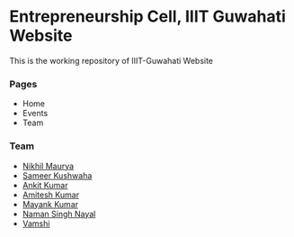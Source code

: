 # Entrepreneurship Cell, IIIT Guwahati Website

This is the working repository of IIIT-Guwahati Website

### Pages

- Home
- Events
- Team

### Team

- [Nikhil Maurya](https://github.com/itslastonenikhil)
- [Sameer Kushwaha](https://github.com/kushwahasameerkumar)
- [Ankit Kumar](https://github.com/mynameisankit)
- [Amitesh Kumar](https://github.com/belikeamitesh)
- [Mayank Kumar](https://github.com/mayank-kr)
- [Naman Singh Nayal](https://github.com/NamanSN240002)
- [Vamshi](https://github.com/vamshi5421)
